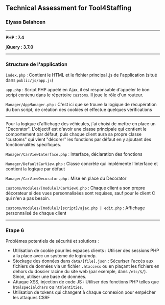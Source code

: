 ## Technical Assessment for Tool4Staffing
### Elyass Belahcen

---
**PHP : 7.4**

**jQuery : 3.7.0**

---
### Structure de l'application

``index.php`` : Contient le HTML et le fichier principal .js de l'application (situé dans ``public/js/app.js``) 

``app.php`` : Script PHP appelé en Ajax, il est responsable d'appeler le bon script contenu dans le répertoire ``customs``. Il joue le rôle d'un routeur.

``Manager/AppManager.php`` : C'est ici que se trouve la logique de récupération du bon script, de création des cookies et effectue quelques vérifications

---
Pour la logique d'affichage des véhicules, j'ai choisi de mettre en place un "Decorator". L'objectif est d'avoir une classe principale qui contient le comportement par défaut, puis chaque client aura sa propre classe "customs" qui vient "décorer" les fonctions par défaut en y ajoutant des fonctionnalités spécifiques.

``Manager/CarViewInterface.php`` : Interface, déclaration des fonctions

``Manager/DefaultCarView.php`` : Classe concrète qui implémente l'interface et contient la logique par défaut

``Manager/CarViewDecorator.php`` : Mise en place du Decorator

``customs/modules/[module]/CarViewX.php`` : Chaque client a son propre décorateur si des vues personnalisées sont requises, sauf pour le client C qui n'en a pas besoin.

``customs/modules/[module]/[script]/ajax.php | edit.php`` : Affichage personnalisé de chaque client

---
### Etape 6

Problèmes potentiels de sécurité et solutions : 
- Utilisation de cookie pour les espaces clients : Utiliser des sessions PHP à la place avec un système de login/mdp.
- Stockage des données dans ``data/[file].json`` : Sécuriser l'accès aux fichiers de données via un fichier ``.htaccess`` ou en plaçant les fichiers en dehors du dossier racine du site web (par exemple, dans ``/etc/$/``). Sinon, utiliser une base de données.
- Attaque XSS, injection de code JS : Utiliser des fonctions PHP telles que ``htmlspecialchars`` ou ``htmlentities``.
- Utilisation de tokens qui changent à chaque connexion pour empêcher les attaques CSRF

